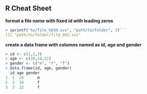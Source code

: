 ## R Cheat Sheet

**format a file name with fixed id with leading zeros**
```R
> sprintf("%s/file_%03d.scv", "path/to/folder", 2)```
[1] "path/to/folder/file_002.scv"
```

**create a data frame with columns named as id, age and gender**
```R
> id <- c(1,2,3)
> age <- c(20,18,22)
> gender <- c("m", "f", "f")
> data.frame(id, age, gender)
  id age gender
1  1  20      m
2  2  18      f
3  3  22      f
```
